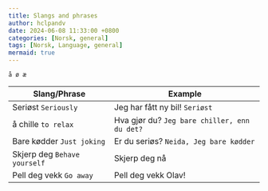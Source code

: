 ```yaml
---
title: Slangs and phrases
author: hclpandv
date: 2024-06-08 11:33:00 +0800
categories: [Norsk, general]
tags: [Norsk, Language, general]
mermaid: true
---
```


`å ø æ`

<link rel="stylesheet" href="https://cdnjs.cloudflare.com/ajax/libs/font-awesome/6.0.0-beta3/css/all.min.css">
<script src="{{ '/assets/js/custom.js' | relative_url }}"></script>

| Slang/Phrase | Example |
|---|---|
| Seriøst <i class="fas fa-volume-up" onclick="speakText('Seriøst')"></i> `Seriously`|  Jeg har fått ny bil! `Seriøst` |
| å chille `to relax`| Hva gjør du? `Jeg bare chiller, enn du det?` |
| Bare kødder `Just joking`| Er du seriøs? `Neida, Jeg bare kødder` <i class="fas fa-volume-up" onclick="speakText('Neida, Jeg bare kødder')"></i> |
| Skjerp deg `Behave yourself`| Skjerp deg nå <i class="fas fa-volume-up" onclick="speakText('Skjerp deg nå')"></i> |
| Pell deg vekk `Go away`| Pell deg vekk Olav! <i class="fas fa-volume-up" onclick="speakText('Pell deg vekk Olav!')"></i> |




